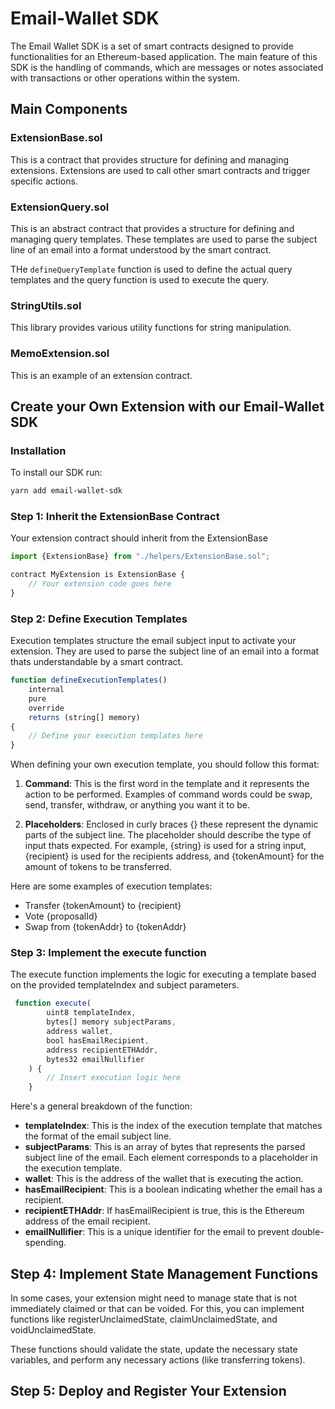 # Email-Wallet SDK
The Email Wallet SDK is a set of smart contracts designed to provide functionalities for an Ethereum-based application. The main feature of this SDK is the handling of commands, which are messages or notes associated with transactions or other operations within the system.

## Main Components

### ExtensionBase.sol
This is a contract that provides structure for defining and managing extensions. Extensions are used to call other smart contracts and trigger specific actions.

### ExtensionQuery.sol

This is an abstract contract that provides a structure for defining and managing query templates. These templates are used to parse the subject line of an email into a format understood by the smart contract.

THe `defineQueryTemplate` function is used to define the actual query templates and the query function is used to execute the query.

### StringUtils.sol
This library provides various utility functions for string manipulation.

### MemoExtension.sol
This is an example of an extension contract.

## Create your Own Extension with our Email-Wallet SDK

### Installation

To install our SDK run:
```bash
yarn add email-wallet-sdk
```
### Step 1: Inherit the ExtensionBase Contract
Your extension contract should inherit from the ExtensionBase
```js
import {ExtensionBase} from "./helpers/ExtensionBase.sol";

contract MyExtension is ExtensionBase {
    // Your extension code goes here
}
```
### Step 2: Define Execution Templates
Execution templates structure the email subject input to activate your extension. They are used to parse the subject line of an email into a format thats understandable by a smart contract.

```js
function defineExecutionTemplates()
    internal
    pure
    override
    returns (string[] memory)
{
    // Define your execution templates here
}
```
When defining your own execution template, you should follow this format:

1. **Command**: This is the first word in the template and it represents the action to be performed. Examples of command words could be swap, send, transfer, withdraw, or anything you want it to be.

2. **Placeholders**: Enclosed in curly braces {} these represent the dynamic parts of the subject line. The placeholder should describe the type of input thats expected. For example, {string} is used for a string input, {recipient} is used for the recipients address, and {tokenAmount} for the amount of tokens to be transferred. 

Here are some examples of execution templates:
- Transfer {tokenAmount} to {recipient}
- Vote {proposalId}
- Swap from {tokenAddr} to {tokenAddr}

### Step 3: Implement the execute function
The execute function implements the logic for executing a template based on the provided templateIndex and subject parameters.
```js
 function execute(
        uint8 templateIndex,
        bytes[] memory subjectParams,
        address wallet,
        bool hasEmailRecipient,
        address recipientETHAddr,
        bytes32 emailNullifier
    ) {
        // Insert execution logic here
    }
```

Here's a general breakdown of the function:

- **templateIndex**: This is the index of the execution template that matches the format of the email subject line.
- **subjectParams**: This is an array of bytes that represents the parsed subject line of the email. Each element corresponds to a placeholder in the execution template.
- **wallet**: This is the address of the wallet that is executing the action.
- **hasEmailRecipient**: This is a boolean indicating whether the email has a recipient.
- **recipientETHAddr**: If hasEmailRecipient is true, this is the Ethereum address of the email recipient.
- **emailNullifier**: This is a unique identifier for the email to prevent double-spending.

## Step 4: Implement State Management Functions
In some cases, your extension might need to manage state that is not immediately claimed or that can be voided. For this, you can implement functions like registerUnclaimedState, claimUnclaimedState, and voidUnclaimedState.

These functions should validate the state, update the necessary state variables, and perform any necessary actions (like transferring tokens).

## Step 5: Deploy and Register Your Extension



